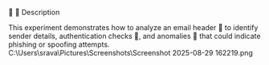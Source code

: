 
🔹 📖 Description

This experiment demonstrates how to analyze an email header 📨 to identify sender details, authentication checks 🔐, and anomalies 🚨 that could indicate phishing or spoofing attempts.
C:\Users\srava\Pictures\Screenshots\Screenshot 2025-08-29 162219.png
